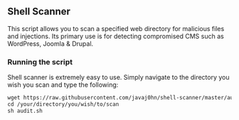 ## Shell Scanner

This script allows you to scan a specified web directory for malicious files and injections. Its primary use is for detecting compromised CMS such as WordPress, Joomla & Drupal.

### Running the script

Shell scanner is extremely easy to use. Simply navigate to the directory you wish you scan and type the following:

```markdown
wget https://raw.githubusercontent.com/javaj0hn/shell-scanner/master/audit.sh
cd /your/directory/you/wish/to/scan
sh audit.sh
```